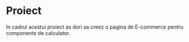 # Proiect
In cadrul acestui proiect as dori sa creez o pagina de E-commerce pentru componente de calculator.
